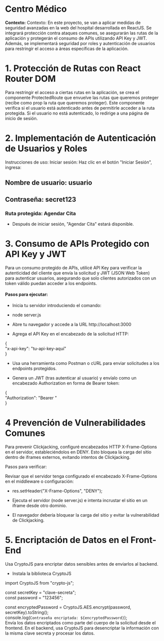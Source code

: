 # Centro Médico  

**Contexto:**
Contexto: En este proyecto, se van a aplicar medidas de seguridad avanzadas en la web del hospital desarrollada en ReactJS. Se integrará protección contra ataques comunes, se asegurarán las rutas de la aplicación y protegerán el consumo de APIs utilizando API Key y JWT. Además, se implementará seguridad por roles y autenticación de usuarios para restringir el acceso a áreas específicas de la aplicación.

# 1. Protección de Rutas con React Router DOM
Para restringir el acceso a ciertas rutas en la aplicación, se crea el componente ProtectedRoute que envuelve las rutas que queremos proteger (recibe como prop la ruta que queremos proteger). Este componente verifica si el usuario está autenticado antes de permitirle acceder a la ruta protegida. Si el usuario no está autenticado, lo redirige a una página de inicio de sesión.

# 2. Implementación de Autenticación de Usuarios y Roles
Instrucciones de uso:
Iniciar sesión:
Haz clic en el botón "Iniciar Sesión", ingresa:

## Nombre de usuario: usuario
## Contraseña: secret123

### Ruta protegida: Agendar Cita

- Después de iniciar sesión, "Agendar Cita" estará disponible.

# 3. Consumo de APIs Protegido con API Key y JWT
Para un consumo protegido de APIs, utilicé API Key para verificar la autenticidad del cliente que envía la solicitud y JWT (JSON Web Token) para autenticar usuarios, asegurando que solo clientes autorizados con un token válido puedan acceder a los endpoints.

#### Pasos para ejecutar:

- Inicia tu servidor introduciendo el comando:

- node server.js  
- Abre tu navegador y accede a la URL http://localhost:3000


- Agrega el API Key en el encabezado de la solicitud HTTP:

{  
    "x-api-key": "tu-api-key-aquí"  
}  


- Usa una herramienta como Postman o cURL para enviar solicitudes a los endpoints protegidos.

- Genera un JWT (tras autenticar al usuario) y envíalo como un encabezado Authorization en forma de Bearer token:

{  
    "Authorization": "Bearer <jwt-token-generado>"  
}  


# 4 Prevención de Vulnerabilidades Comunes
Para prevenir Clickjacking, configuré encabezados HTTP X-Frame-Options en el servidor, estableciéndolos en DENY. Esto bloquea la carga del sitio dentro de iframes externos, evitando intentos de Clickjacking.

Pasos para verificar:

Revisar que el servidor tenga configurado el encabezado X-Frame-Options en el middleware o configuración:

- res.setHeader("X-Frame-Options", "DENY");  

- Ejecuta el servidor (node server.js) e intenta incrustar el sitio en un iframe desde otro dominio.
- El navegador debería bloquear la carga del sitio y evitar la vulnerabilidad de Clickjacking.


# 5. Encriptación de Datos en el Front-End
Usa CryptoJS para encriptar datos sensibles antes de enviarlos al backend.
- Instala la biblioteca CryptoJS

import CryptoJS from "crypto-js";  

const secretKey = "clave-secreta";  
const password = "123456";  

const encryptedPassword = CryptoJS.AES.encrypt(password, secretKey).toString();  
console.log(`Contraseña encriptada: ${encryptedPassword}`);  
Envía los datos encriptados como parte del cuerpo de la solicitud desde el frontend.
En el backend, usa CryptoJS para desencriptar la información con la misma clave secreta y procesar los datos.
